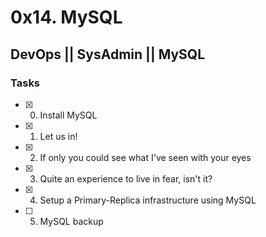 # 0x14. MySQL
## DevOps || SysAdmin || MySQL

### Tasks
- [x] 0. Install MySQL
- [x] 1. Let us in!
- [x] 2. If only you could see what I've seen with your eyes
- [x] 3. Quite an experience to live in fear, isn't it?
- [x] 4. Setup a Primary-Replica infrastructure using MySQL
- [ ] 5. MySQL backup
